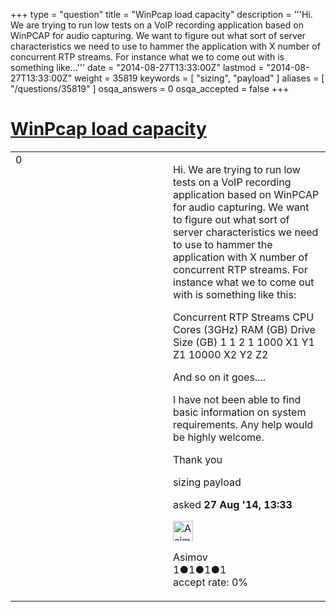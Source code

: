 +++
type = "question"
title = "WinPcap load capacity"
description = '''Hi. We are trying to run low tests on a VoIP recording application based on WinPCAP for audio capturing. We want to figure out what sort of server characteristics we need to use to hammer the application with X number of concurrent RTP streams. For instance what we to come out with is something like...'''
date = "2014-08-27T13:33:00Z"
lastmod = "2014-08-27T13:33:00Z"
weight = 35819
keywords = [ "sizing", "payload" ]
aliases = [ "/questions/35819" ]
osqa_answers = 0
osqa_accepted = false
+++

<div class="headNormal">

# [WinPcap load capacity](/questions/35819/winpcap-load-capacity)

</div>

<div id="main-body">

<div id="askform">

<table id="question-table" style="width:100%;"><colgroup><col style="width: 50%" /><col style="width: 50%" /></colgroup><tbody><tr class="odd"><td style="width: 30px; vertical-align: top"><div class="vote-buttons"><span id="post-35819-upvote" class="ajax-command post-vote up" rel="nofollow" title="I like this post (click again to cancel)"> </span><div id="post-35819-score" class="post-score" title="current number of votes">0</div><span id="post-35819-downvote" class="ajax-command post-vote down" rel="nofollow" title="I dont like this post (click again to cancel)"> </span> <span id="favorite-mark" class="ajax-command favorite-mark" rel="nofollow" title="mark/unmark this question as favorite (click again to cancel)"> </span><div id="favorite-count" class="favorite-count"></div></div></td><td><div id="item-right"><div class="question-body"><p>Hi. We are trying to run low tests on a VoIP recording application based on WinPCAP for audio capturing. We want to figure out what sort of server characteristics we need to use to hammer the application with X number of concurrent RTP streams. For instance what we to come out with is something like this:</p><p>Concurrent RTP Streams CPU Cores (3GHz) RAM (GB) Drive Size (GB) 1 1 2 1 1000 X1 Y1 Z1 10000 X2 Y2 Z2</p><p>And so on it goes....</p><p>I have not been able to find basic information on system requirements. Any help would be highly welcome.</p><p>Thank you</p></div><div id="question-tags" class="tags-container tags"><span class="post-tag tag-link-sizing" rel="tag" title="see questions tagged &#39;sizing&#39;">sizing</span> <span class="post-tag tag-link-payload" rel="tag" title="see questions tagged &#39;payload&#39;">payload</span></div><div id="question-controls" class="post-controls"></div><div class="post-update-info-container"><div class="post-update-info post-update-info-user"><p>asked <strong>27 Aug '14, 13:33</strong></p><img src="https://secure.gravatar.com/avatar/324478c8546bf5960172bad1f6782dfd?s=32&amp;d=identicon&amp;r=g" class="gravatar" width="32" height="32" alt="Asimov&#39;s gravatar image" /><p><span>Asimov</span><br />
<span class="score" title="1 reputation points">1</span><span title="1 badges"><span class="badge1">●</span><span class="badgecount">1</span></span><span title="1 badges"><span class="silver">●</span><span class="badgecount">1</span></span><span title="1 badges"><span class="bronze">●</span><span class="badgecount">1</span></span><br />
<span class="accept_rate" title="Rate of the user&#39;s accepted answers">accept rate:</span> <span title="Asimov has no accepted answers">0%</span></p></div></div><div id="comments-container-35819" class="comments-container"></div><div id="comment-tools-35819" class="comment-tools"></div><div class="clear"></div><div id="comment-35819-form-container" class="comment-form-container"></div><div class="clear"></div></div></td></tr></tbody></table>

</div>

</div>

